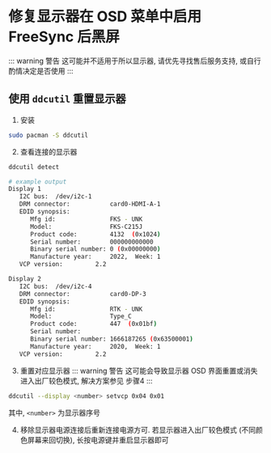 # 修复显示器在 OSD 菜单中启用 FreeSync 后黑屏
::: warning 警告
这可能并不适用于所以显示器, 请优先寻找售后服务支持, 或自行酌情决定是否使用
:::

## 使用 `ddcutil` 重置显示器
1. 安装
```sh
sudo pacman -S ddcutil
```

2. 查看连接的显示器
```sh
ddcutil detect

# example output
Display 1
   I2C bus:  /dev/i2c-1
   DRM connector:           card0-HDMI-A-1
   EDID synopsis:
      Mfg id:               FKS - UNK
      Model:                FKS-C215J
      Product code:         4132  (0x1024)
      Serial number:        000000000000
      Binary serial number: 0 (0x00000000)
      Manufacture year:     2022,  Week: 1
   VCP version:         2.2

Display 2
   I2C bus:  /dev/i2c-4
   DRM connector:           card0-DP-3
   EDID synopsis:
      Mfg id:               RTK - UNK
      Model:                Type_C
      Product code:         447  (0x01bf)
      Serial number:        
      Binary serial number: 1666187265 (0x63500001)
      Manufacture year:     2020,  Week: 1
   VCP version:         2.2
```

3. 重置对应显示器
::: warning 警告
这可能会导致显示器 OSD 界面重置或消失 进入出厂较色模式, 解决方案参见 步骤4
:::

```sh
ddcutil --display <number> setvcp 0x04 0x01
```
其中, `<number>` 为显示器序号

4. 移除显示器电源连接后重新连接电源方可. 若显示器进入出厂较色模式 (不同颜色屏幕来回切换), 长按电源键并重启显示器即可
